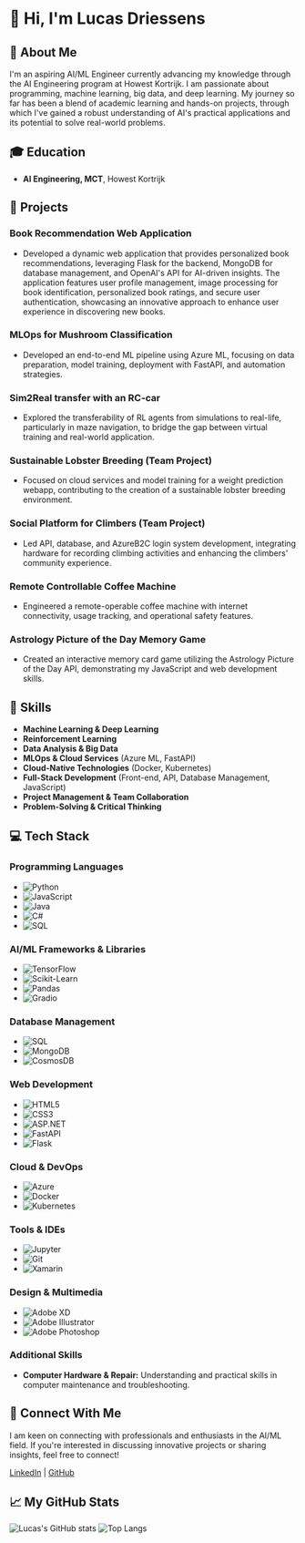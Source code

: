# 👋 Hi, I'm Lucas Driessens

## 🚀 About Me

I'm an aspiring AI/ML Engineer currently advancing my knowledge through the AI Engineering program at Howest Kortrijk. I am passionate about programming, machine learning, big data, and deep learning. My journey so far has been a blend of academic learning and hands-on projects, through which I've gained a robust understanding of AI's practical applications and its potential to solve real-world problems.

## 🎓 Education

- **AI Engineering, MCT**, Howest Kortrijk

## 💼 Projects

### Book Recommendation Web Application
- Developed a dynamic web application that provides personalized book recommendations, leveraging Flask for the backend, MongoDB for database management, and OpenAI's API for AI-driven insights. The application features user profile management, image processing for book identification, personalized book ratings, and secure user authentication, showcasing an innovative approach to enhance user experience in discovering new books.

### MLOps for Mushroom Classification
- Developed an end-to-end ML pipeline using Azure ML, focusing on data preparation, model training, deployment with FastAPI, and automation strategies.

### Sim2Real transfer with an RC-car
- Explored the transferability of RL agents from simulations to real-life, particularly in maze navigation, to bridge the gap between virtual training and real-world application.

### Sustainable Lobster Breeding (Team Project)
- Focused on cloud services and model training for a weight prediction webapp, contributing to the creation of a sustainable lobster breeding environment.

### Social Platform for Climbers (Team Project)
- Led API, database, and AzureB2C login system development, integrating hardware for recording climbing activities and enhancing the climbers' community experience.

### Remote Controllable Coffee Machine
- Engineered a remote-operable coffee machine with internet connectivity, usage tracking, and operational safety features.

### Astrology Picture of the Day Memory Game
- Created an interactive memory card game utilizing the Astrology Picture of the Day API, demonstrating my JavaScript and web development skills.

## 🔧 Skills

- **Machine Learning & Deep Learning**
- **Reinforcement Learning**
- **Data Analysis & Big Data**
- **MLOps & Cloud Services** (Azure ML, FastAPI)
- **Cloud-Native Technologies** (Docker, Kubernetes)
- **Full-Stack Development** (Front-end, API, Database Management, JavaScript)
- **Project Management & Team Collaboration**
- **Problem-Solving & Critical Thinking**

## 💻 Tech Stack

### Programming Languages
- ![Python](https://img.shields.io/badge/Python-FCC624?style=for-the-badge&logo=python&logoColor=black)
- ![JavaScript](https://img.shields.io/badge/JavaScript-F7DF1E?style=for-the-badge&logo=javascript&logoColor=black)
- ![Java](https://img.shields.io/badge/Java-007396?style=for-the-badge&logo=java&logoColor=white)
- ![C#](https://img.shields.io/badge/C%23-239120?style=for-the-badge&logo=c-sharp&logoColor=white)  
- ![SQL](https://img.shields.io/badge/SQL-4479A1?style=for-the-badge&logo=mysql&logoColor=white) 

### AI/ML Frameworks & Libraries
- ![TensorFlow](https://img.shields.io/badge/TensorFlow-FF6F00?style=for-the-badge&logo=TensorFlow&logoColor=white)
- ![Scikit-Learn](https://img.shields.io/badge/scikit_learn-F7931E?style=for-the-badge&logo=scikit-learn&logoColor=white)
- ![Pandas](https://img.shields.io/badge/Pandas-150458?style=for-the-badge&logo=pandas&logoColor=white) 
- ![Gradio](https://img.shields.io/badge/Gradio-FF2BC2?style=for-the-badge&logo=gradio&logoColor=white) 

### Database Management
- ![SQL](https://img.shields.io/badge/SQL-4479A1?style=for-the-badge&logo=mysql&logoColor=white) 
- ![MongoDB](https://img.shields.io/badge/MongoDB-47A248?style=for-the-badge&logo=mongodb&logoColor=white)
- ![CosmosDB](https://img.shields.io/badge/Azure%20Cosmos%20DB-0078D4?style=for-the-badge&logo=microsoftazure&logoColor=white) 

### Web Development
- ![HTML5](https://img.shields.io/badge/HTML5-E34F26?style=for-the-badge&logo=html5&logoColor=white)
- ![CSS3](https://img.shields.io/badge/CSS3-1572B6?style=for-the-badge&logo=css3&logoColor=white) 
- ![ASP.NET](https://img.shields.io/badge/ASP.NET-512BD4?style=for-the-badge&logo=dotnet&logoColor=white) 
- ![FastAPI](https://img.shields.io/badge/FastAPI-009688?style=for-the-badge&logo=fastapi&logoColor=white)
- ![Flask](https://img.shields.io/badge/Flask-000000?style=for-the-badge&logo=flask&logoColor=white)
  
### Cloud & DevOps
- ![Azure](https://img.shields.io/badge/Azure-0078D4?style=for-the-badge&logo=microsoftazure&logoColor=white) 
- ![Docker](https://img.shields.io/badge/Docker-2496ED?style=for-the-badge&logo=docker&logoColor=white)
- ![Kubernetes](https://img.shields.io/badge/Kubernetes-326CE5?style=for-the-badge&logo=kubernetes&logoColor=white) 

### Tools & IDEs
- ![Jupyter](https://img.shields.io/badge/Jupyter-F37626?style=for-the-badge&logo=jupyter&logoColor=white)
- ![Git](https://img.shields.io/badge/Git-F05032?style=for-the-badge&logo=git&logoColor=white) 
- ![Xamarin](https://img.shields.io/badge/Xamarin-3498DB?style=for-the-badge&logo=xamarin&logoColor=white) 

### Design & Multimedia
- ![Adobe XD](https://img.shields.io/badge/Adobe%20XD-FF61F6?style=for-the-badge&logo=Adobe%20XD&logoColor=white)
- ![Adobe Illustrator](https://img.shields.io/badge/Adobe%20Illustrator-FF9A00?style=for-the-badge&logo=adobe%20illustrator&logoColor=white)
- ![Adobe Photoshop](https://img.shields.io/badge/Adobe%20Photoshop-31A8FF?style=for-the-badge&logo=Adobe%20Photoshop&logoColor=black) 

### Additional Skills
- **Computer Hardware & Repair:** Understanding and practical skills in computer maintenance and troubleshooting.

## 🌟 Connect With Me

I am keen on connecting with professionals and enthusiasts in the AI/ML field. If you're interested in discussing innovative projects or sharing insights, feel free to connect!

[LinkedIn](https://www.linkedin.com/in/lucasdriessens) | [GitHub](https://github.com/driessenslucas)

## 📈 My GitHub Stats
![Lucas's GitHub stats](https://github-readme-stats.vercel.app/api?username=driessenslucas&show_icons=true&theme=radical) ![Top Langs](https://github-readme-stats.vercel.app/api/top-langs/?username=driessenslucas&langs_count=8&theme=radical)
